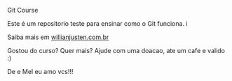 Git Course

Este é um repositorio teste para ensinar como o Git funciona. i

Saiba mais em [willianjusten.com.br](http://willianjusten.com.br)

Gostou do curso? Quer mais? Ajude com uma doacao, ate um cafe e valido :)

De e Mel eu amo vcs!!!